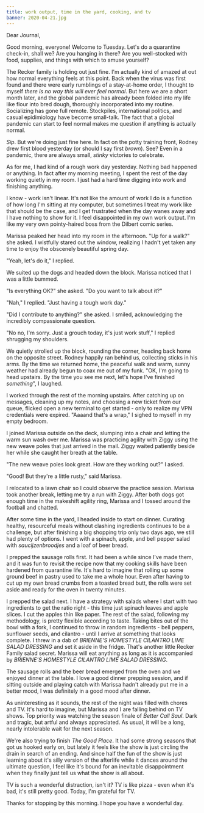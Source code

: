 ```yaml
---
title: work output, time in the yard, cooking, and tv
banner: 2020-04-21.jpg
---
```


Dear Journal,

Good morning, everyone!  Welcome to Tuesday.  Let's do a quarantine
check-in, shall we?  Are you hanging in there?  Are you well-stocked
with food, supplies, and things with which to amuse yourself?

The Recker family is holding out just fine.  I'm actually kind of
amazed at out how normal everything feels at this point.  Back when
the virus was first found and there were early rumblings of a
stay-at-home order, I thought to myself _there is no way this will
ever feel normal_.  But here we are a short month later, and the
global pandemic has already been folded into my life like flour into
bred dough, thoroughly incorporated into my routine.  Socializing has
gone full remote.  Stockpiles, international politics, and casual
epidimiology have become small-talk.  The fact that a global pandemic
can start to feel normal makes me question if anything is actually
normal.

_Sip_.  But we're doing just fine here.  In fact on the potty training
front, Rodney drew first blood yesterday (or should I say first
_brown_).  See?  Even in a pandemic, there are always small, _stinky_
victories to celebrate.

As for me, I had kind of a rough work day yesterday.  Nothing bad
happened or anything.  In fact after my morning meeting, I spent the
rest of the day working quietly in my room.  I just had a hard time
digging into work and finishing anything.

I know - work isn't linear.  It's not like the amount of work I do is
a function of how long I'm sitting at my computer, but sometimes I
treat my work like that should be the case, and I get frustrated when
the day wanes away and I have nothing to show for it.  I feel
disappointed in my own work output.  I'm like my very own
pointy-haired boss from the Dilbert comic series.

Marissa peaked her head into my room in the afternoon.  "Up for a
walk?" she asked.  I wistfully stared out the window, realizing I
hadn't yet taken any time to enjoy the obscenely beautiful spring
day.

"Yeah, let's do it," I replied.

We suited up the dogs and headed down the block.  Marissa noticed that
I was a little bummed.

"Is everything OK?" she asked.  "Do you want to talk about it?"

"Nah," I replied.  "Just having a tough work day."

"Did I contribute to anything?" she asked.  I smiled, acknowledging
the incredibly compassionate question.

"No no, I'm sorry.  Just a grouch today, it's just work stuff," I
replied shrugging my shoulders.

We quietly strolled up the block, rounding the corner, heading back
home on the opposite street.  Rodney happily ran behind us, collecting
sticks in his arms.  By the time we returned home, the peaceful walk
and warm, sunny weather had already begun to coax me out of my funk.
"OK, I'm going to head upstairs.  By the time you see me next, let's
hope I've finished _something_", I laughed.

I worked through the rest of the morning upstairs.  After catching up
on messages, cleaning up my notes, and choosing a new ticket from our
queue, flicked open a new terminal to get started - only to realize my
VPN credentials were expired.  "Aaaand that's a wrap," I sighed to
myself in my empty bedroom.

I joined Marissa outside on the deck, slumping into a chair and
letting the warm sun wash over me.  Marissa was practicing agility
with Ziggy using the new weave poles that just arrived in the mail.
Ziggy waited patiently beside her while she caught her breath at the
table.

"The new weave poles look great.  How are they working out?" I asked.

"Good!  But they're a little rusty," said Marissa.

I relocated to a lawn chair so I could observe the practice session.
Marissa took another break, letting me try a run with Ziggy.  After
both dogs got enough time in the makeshift agility ring, Marissa and I
tossed around the football and chatted.

After some time in the yard, I headed inside to start on dinner.
Curating healthy, resourceful meals without clashing ingredients
continues to be a challenge, but after finishing a big shopping trip
only two days ago, we still had plenty of options.  I went with a
spinach, apple, and bell pepper salad with _saucijzenbroodjes_ and a
loaf of beer bread.

I prepped the sausage rolls first.  It had been a while since I've
made them, and it was fun to revisit the recipe now that my cooking
skills have been hardened from quarantine life.  It's hard to imagine
that rolling up some ground beef in pastry used to take me a whole
hour.  Even after having to cut up my own bread crumbs from a toasted
bread butt, the rolls were set aside and ready for the oven in twenty
minutes.

I prepped the salad next.  I have a strategy with salads where I start
with two ingredients to get the ratio right - this time just spinach
leaves and apple slices.  I cut the apples thin like paper.  The rest
of the salad, following my methodology, is pretty flexible according
to taste.  Taking bites out of the bowl with a fork, I continued to
throw in random ingredients - bell peppers, sunflower seeds, and
cilantro - until I arrive at something that looks complete.  I threw
in a dab of _BRIENNE'S HOMESTYLE CILANTRO LIME SALAD DRESSING_ and set
it aside in the fridge.  That's another little Recker Family salad
secret.  Marissa will eat anything as long as it is accompanied by
_BRIENNE'S HOMESTYLE CILANTRO LIME SALAD DRESSING_.

The sausage rolls and the beer bread emerged from the oven and we
enjoyed dinner at the table.  I love a good dinner prepping session,
and if sitting outside and playing catch with Marissa hadn't already
put me in a better mood, I was definitely in a good mood after dinner.

As uninteresting as it sounds, the rest of the night was filled with
chores and TV.  It's hard to imagine, but Marissa and I are falling
behind on TV shows.  Top priority was watching the season finale of
_Better Call Saul_.  Dark and tragic, but artful and always
appreciated.  As usual, it will be a long, nearly intolerable wait for
the next season.

We're also trying to finish _The Good Place_.  It had some strong
seasons that got us hooked early on, but lately it feels like the show
is just circling the drain in search of an ending.  And since half the
fun of the show is just learning about it's silly version of the
afterlife while it dances around the ultimate question, I feel like
it's bound for an inevitable disappointment when they finally just
tell us what the show is all about.

TV is such a wonderful distraction, isn't it?  TV is like pizza - even
when it's bad, it's still pretty good.  Today, I'm grateful for TV.

Thanks for stopping by this morning.  I hope you have a wonderful day.
